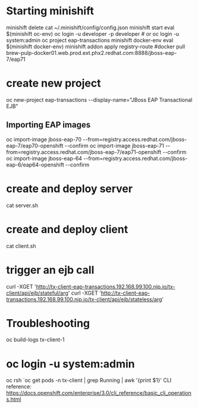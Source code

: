 
# Starting minishift

 minishift delete
 cat ~/.minishift/config/config.json
 minishift start
 eval $(minishift oc-env)
 oc login -u developer -p developer # or oc login -u system:admin 
 oc project eap-transactions
 minishift docker-env
 eval $(minishift docker-env)
 minishift addon apply registry-route
 #docker pull brew-pulp-docker01.web.prod.ext.phx2.redhat.com:8888/jboss-eap-7/eap71

# create new project
 oc new-project eap-transactions --display-name="JBoss EAP Transactional EJB"

## Importing EAP images
 oc import-image jboss-eap-70 --from=registry.access.redhat.com/jboss-eap-7/eap70-openshift --confirm
 oc import-image jboss-eap-71 --from=registry.access.redhat.com/jboss-eap-7/eap71-openshift --confirm
 oc import-image jboss-eap-64 --from=registry.access.redhat.com/jboss-eap-6/eap64-openshift --confirm

# create and deploy server
cat server.sh

# create and deploy client
cat client.sh

# trigger an ejb call
curl -XGET 'http://tx-client-eap-transactions.192.168.99.100.nip.io/tx-client/api/ejb/stateful/arg'
curl -XGET 'http://tx-client-eap-transactions.192.168.99.100.nip.io/tx-client/api/ejb/stateless/arg'

# Troubleshooting
oc build-logs tx-client-1
# oc login -u system:admin 
oc rsh `oc get pods -n tx-client | grep Running | awk '{print $1}'
CLI reference: https://docs.openshift.com/enterprise/3.0/cli_reference/basic_cli_operations.html
